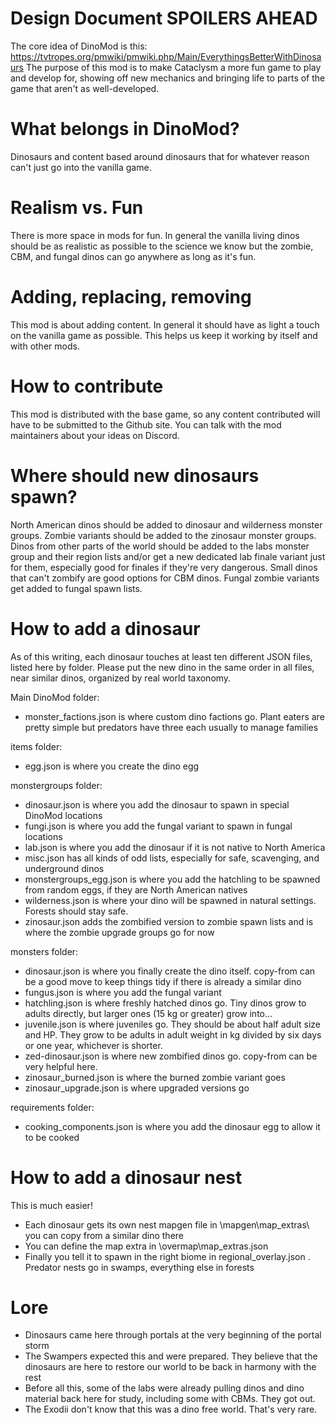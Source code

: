 # Design Document SPOILERS AHEAD
The core idea of DinoMod is this: https://tvtropes.org/pmwiki/pmwiki.php/Main/EverythingsBetterWithDinosaurs
The purpose of this mod is to make Cataclysm a more fun game to play and develop for, showing off new mechanics and bringing life to parts of the game that aren't as well-developed.

# What belongs in DinoMod?
Dinosaurs and content based around dinosaurs that for whatever reason can't just go into the vanilla game.

# Realism vs. Fun
There is more space in mods for fun. In general the vanilla living dinos should be as realistic as possible to the science we know but the zombie, CBM, and fungal dinos can go anywhere as long as it's fun.

# Adding, replacing, removing
This mod is about adding content. In general it should have as light a touch on the vanilla game as possible. This helps us keep it working by itself and with other mods.

# How to contribute
This mod is distributed with the base game, so any content contributed will have to be submitted to the Github site. You can talk with the mod maintainers about your ideas on Discord.

# Where should new dinosaurs spawn?
North American dinos should be added to dinosaur and wilderness monster groups. Zombie variants should be added to the zinosaur monster groups. Dinos from other parts of the world should be added to the labs monster group and their region lists and/or get a new dedicated lab finale variant just for them, especially good for finales if they're very dangerous. Small dinos that can't zombify are good options for CBM dinos. Fungal zombie variants get added to fungal spawn lists.

# How to add a dinosaur
As of this writing, each dinosaur touches at least ten different JSON files, listed here by folder. Please put the new dino in the same order in all files, near similar dinos, organized by real world taxonomy. 

Main DinoMod folder: 

* monster_factions.json is where custom dino factions go. Plant eaters are pretty simple but predators have three each usually to manage families

items folder:

* egg.json is where you create the dino egg

monstergroups folder:

* dinosaur.json is where you add the dinosaur to spawn in special DinoMod locations
* fungi.json is where you add the fungal variant to spawn in fungal locations
* lab.json is where you add the dinosaur if it is not native to North America
* misc.json has all kinds of odd lists, especially for safe, scavenging, and underground dinos
* monstergroups_egg.json is where you add the hatchling to be spawned from random eggs, if they are North American natives
* wilderness.json is where your dino will be spawned in natural settings. Forests should stay safe.
* zinosaur.json  adds the zombified version to zombie spawn lists and is where the zombie upgrade groups go for now

monsters folder:

* dinosaur.json is where you finally create the dino itself. copy-from can be a good move to keep things tidy if there is already a similar dino
* fungus.json is where you add the fungal variant
* hatchling.json is where freshly hatched dinos go. Tiny dinos grow to adults directly, but larger ones (15 kg or greater) grow into...
* juvenile.json is where juveniles go. They should be about half adult size and HP. They grow to be adults in adult weight in kg divided by six days or one year, whichever is shorter.
* zed-dinosaur.json is where new zombified dinos go. copy-from can be very helpful here.
* zinosaur_burned.json is where the burned zombie variant goes
* zinosaur_upgrade.json is where upgraded versions go

requirements folder:

* cooking_components.json is where you add the dinosaur egg to allow it to be cooked

# How to add a dinosaur nest
This is much easier! 

* Each dinosaur gets its own nest mapgen file in \mapgen\map_extras\ you can copy from a similar dino there
* You can define the map extra in \overmap\map_extras.json
* Finally you tell it to spawn in the right biome in regional_overlay.json . Predator nests go in swamps, everything else in forests
  
# Lore

* Dinosaurs came here through portals at the very beginning of the portal storm
* The Swampers expected this and were prepared.  They believe that the dinosaurs are here to restore our world to be back in harmony with the rest
* Before all this, some of the labs were already pulling dinos and dino material back here for study, including some with CBMs.  They got out.
* The Exodii don't know that this was a dino free world. That's very rare.

